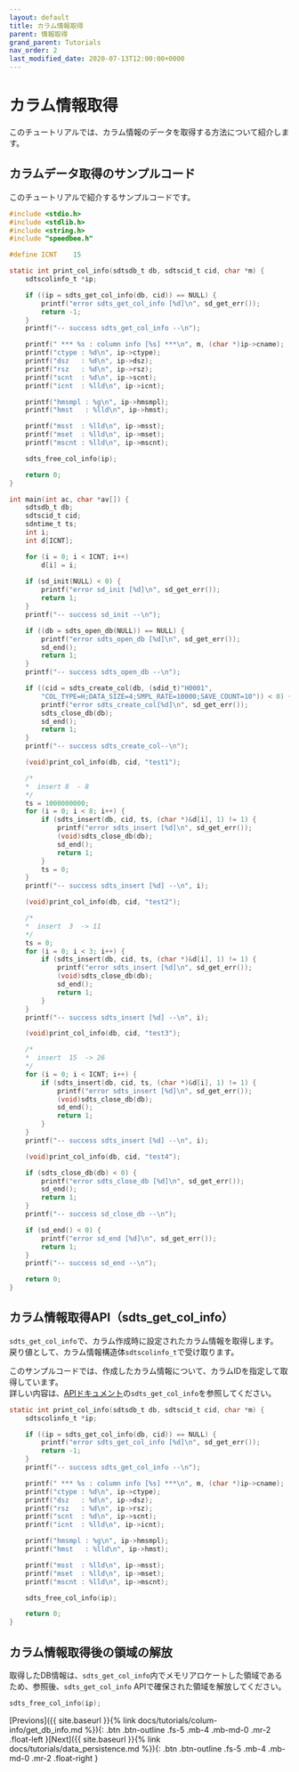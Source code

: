 ```yaml
---
layout: default
title: カラム情報取得
parent: 情報取得
grand_parent: Tutorials
nav_order: 2
last_modified_date: 2020-07-13T12:00:00+0000
---
```


# カラム情報取得

このチュートリアルでは、カラム情報のデータを取得する方法について紹介します。<br>

## カラムデータ取得のサンプルコード

このチュートリアルで紹介するサンプルコードです。<br>

```c
#include <stdio.h>
#include <stdlib.h>
#include <string.h>
#include "speedbee.h"

#define ICNT	15

static int print_col_info(sdtsdb_t db, sdtscid_t cid, char *m) {
	sdtscolinfo_t *ip;

	if ((ip = sdts_get_col_info(db, cid)) == NULL) {
		printf("error sdts_get_col_info [%d]\n", sd_get_err());
		return -1;
	}
	printf("-- success sdts_get_col_info --\n");

	printf(" *** %s : column info [%s] ***\n", m, (char *)ip->cname);
	printf("ctype : %d\n", ip->ctype);
	printf("dsz   : %d\n", ip->dsz);
	printf("rsz   : %d\n", ip->rsz);
	printf("scnt  : %d\n", ip->scnt);
	printf("icnt  : %lld\n", ip->icnt);

	printf("hmsmpl : %g\n", ip->hmsmpl);
	printf("hmst   : %lld\n", ip->hmst);

	printf("msst  : %lld\n", ip->msst);
	printf("mset  : %lld\n", ip->mset);
	printf("mscnt : %lld\n", ip->mscnt);

	sdts_free_col_info(ip);

	return 0;
}

int main(int ac, char *av[]) {
	sdtsdb_t db;
	sdtscid_t cid;
	sdntime_t ts;
	int i;
	int d[ICNT];

	for (i = 0; i < ICNT; i++)
		d[i] = i;
	
	if (sd_init(NULL) < 0) {
		printf("error sd_init [%d]\n", sd_get_err());
		return 1;
	}
	printf("-- success sd_init --\n");

	if ((db = sdts_open_db(NULL)) == NULL) {
		printf("error sdts_open_db [%d]\n", sd_get_err());
		sd_end();
		return 1;
	}
	printf("-- success sdts_open_db --\n");

	if ((cid = sdts_create_col(db, (sdid_t)"H0001",
		"COL_TYPE=H;DATA_SIZE=4;SMPL_RATE=10000;SAVE_COUNT=10")) < 0) {
		printf("error sdts_create_col[%d]\n", sd_get_err());
		sdts_close_db(db);
		sd_end();
		return 1;
	}
	printf("-- success sdts_create_col--\n");

	(void)print_col_info(db, cid, "test1");

	/*
 	*  insert 8  - 8
 	*/
	ts = 1000000000;
	for (i = 0; i < 8; i++) {
		if (sdts_insert(db, cid, ts, (char *)&d[i], 1) != 1) {
			printf("error sdts_insert [%d]\n", sd_get_err());
			(void)sdts_close_db(db);
			sd_end();
			return 1;
		}
		ts = 0;
	}
	printf("-- success sdts_insert [%d] --\n", i);

	(void)print_col_info(db, cid, "test2");

	/*
 	*  insert  3  -> 11
 	*/
	ts = 0;
	for (i = 0; i < 3; i++) {
		if (sdts_insert(db, cid, ts, (char *)&d[i], 1) != 1) {
			printf("error sdts_insert [%d]\n", sd_get_err());
			(void)sdts_close_db(db);
			sd_end();
			return 1;
		}
	}
	printf("-- success sdts_insert [%d] --\n", i);

	(void)print_col_info(db, cid, "test3");

	/*
 	*  insert  15  -> 26
 	*/
	for (i = 0; i < ICNT; i++) {
		if (sdts_insert(db, cid, ts, (char *)&d[i], 1) != 1) {
			printf("error sdts_insert [%d]\n", sd_get_err());
			(void)sdts_close_db(db);
			sd_end();
			return 1;
		}
	}
	printf("-- success sdts_insert [%d] --\n", i);

	(void)print_col_info(db, cid, "test4");

	if (sdts_close_db(db) < 0) {
		printf("error sdts_close_db [%d]\n", sd_get_err());
		sd_end();
		return 1;
	}
	printf("-- success sd_close_db --\n");

	if (sd_end() < 0) {
		printf("error sd_end [%d]\n", sd_get_err());
		return 1;
	}
	printf("-- success sd_end --\n");

	return 0;
}
```

## カラム情報取得API（sdts_get_col_info）

`sdts_get_col_info`で、カラム作成時に設定されたカラム情報を取得します。<br>
戻り値として、カラム情報構造体`sdtscolinfo_t`で受け取ります。<br>

このサンプルコードでは、作成したカラム情報について、カラムIDを指定して取得しています。 <br>
詳しい内容は、[APIドキュメント](https://github.com/saltyster/speedbee-ts/blob/main/doc/SDTS_API_20200707.pdf)の`sdts_get_col_info`を参照してください。<br>

```c
static int print_col_info(sdtsdb_t db, sdtscid_t cid, char *m) {
	sdtscolinfo_t *ip;

	if ((ip = sdts_get_col_info(db, cid)) == NULL) {
		printf("error sdts_get_col_info [%d]\n", sd_get_err());
		return -1;
	}
	printf("-- success sdts_get_col_info --\n");

	printf(" *** %s : column info [%s] ***\n", m, (char *)ip->cname);
	printf("ctype : %d\n", ip->ctype);
	printf("dsz   : %d\n", ip->dsz);
	printf("rsz   : %d\n", ip->rsz);
	printf("scnt  : %d\n", ip->scnt);
	printf("icnt  : %lld\n", ip->icnt);

	printf("hmsmpl : %g\n", ip->hmsmpl);
	printf("hmst   : %lld\n", ip->hmst);

	printf("msst  : %lld\n", ip->msst);
	printf("mset  : %lld\n", ip->mset);
	printf("mscnt : %lld\n", ip->mscnt);

	sdts_free_col_info(ip);

	return 0;
}
```

## カラム情報取得後の領域の解放

取得したDB情報は、`sdts_get_col_info`内でメモリアロケートした領域であるため、参照後、`sdts_get_col_info` APIで確保された領域を解放してください。<br>

```c
sdts_free_col_info(ip);
```

[Previons]({{ site.baseurl }}{% link docs/tutorials/colum-info/get_db_info.md %}){: .btn .btn-outline .fs-5 .mb-4 .mb-md-0 .mr-2 .float-left }[Next]({{ site.baseurl }}{% link docs/tutorials/data_persistence.md %}){: .btn .btn-outline .fs-5 .mb-4 .mb-md-0 .mr-2 .float-right }<br>